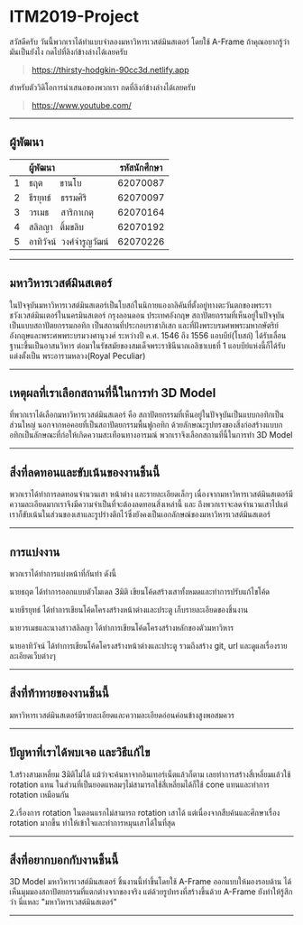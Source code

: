 # ITM2019-Project
สวัสดีครับ วันนี้พวกเราได้ทำแบบจำลองมหาวิหารเวสต์มินสเตอร์ โดยใช้ A-Frame ถ้าคุณอยากรู้ว่ามันเป็นยังไง กดไปที่ลิงก์ข้างล่างได้เลยครับ

<!-- > https://tarit.in.th/westminster_abbey/ -->

> https://thirsty-hodgkin-90cc3d.netlify.app


สำหรับตัววิดิโอการนำเสนอของพวกเรา กดที่ลิงก์ข้างล่างได้เลยครับ
> https://www.youtube.com/

---


## ผู้พัฒนา
|| ผู้พัฒนา | รหัสนักศึกษา |
|-|:-----|:----------:|
| 1 | ธฤต &nbsp;&nbsp;&nbsp;&nbsp;&nbsp;&nbsp;ขานโบ | 62070087 |
| 2 | ธีรยุทธ์ &nbsp;&nbsp;&nbsp;ธรรมศิริ | 62070097 |
| 3 | วรเมธ &nbsp;&nbsp;&nbsp;&nbsp;สาริกาเกตุ | 62070164 |
| 4 | สลิลญา &nbsp;&nbsp;ติ้มขลิบ | 62070192 |
| 5 | อาทิวัจน์ &nbsp;วงศ์จำรูญวัฒน์  | 62070226 |

---


## มหาวิหารเวสต์มินสเตอร์
ในปัจจุบันมหาวิหารเวสต์มินสเตอร์เป็นโบสถ์ในนิกายแองกลิคันที่ตั้งอยู่ทางตะวันตกของพระราชวังเวสต์มินเตอร์ในนครมินสเตอร์ กรุงลอนดอน ประเทศอังกฤษ
สถาปัตยกรรมที่เห็นอยู่ในปัจจุบันเป็นแบบสถาปัตยกรรมกอทิก เป็นสถานที่ประกอบราชาภิเสก และที่ฝังพระบรมศพพระมหากษัตริย์อังกฤษและพระศพพระบรมวงศานุวงศ์ ระหว่างปี ค.ศ. 1546 ถึง 1556 แอบบีย์(โบสถ์) ได้รับเลื่อนฐานะขึ้นเป็นอาสนวิหาร ต่อมาในรัชสมัยของสมเด็จพระราชินีนาถเอลิซาเบธที่ 1 แอบบีย์แห่งนี้ก็ได้รับแต่งตั้งเป็น พระอารามหลวง(Royal Peculiar)

---


## เหตุผลที่เราเลือกสถานที่นี้ในการทำ 3D Model 
ที่พวกเราได้เลือกมหาวิหารเวสต์มินสเตอร์ คือ สถาปัตยกรรมที่เห็นอยู่ในปัจจุบันเป็นแบบกอทิกเป็นส่วนใหญ่ นอกจากหอคอยที่เป็นสถาปัตยกรรมพื้นฟูกอทิก ด้วยลักษณะรูปทรงของสิ่งก่อสร้างแบบกอทิกเป็นลักษณะที่ก่อให้เกิดความสะเทือนทางอารมณ์ พวกเราจึงเลือกสถานที่นี้ในการทำ 3D Model 

---


## สิ่งที่ลดทอนและขับเน้นของงานชิ้นนี้
พวกเราได้ทำการลดทอนจำนวนเสา หน้าต่าง และรายละเอียดเล็กๆ เนื่องจากมหาวิหารเวสต์มินสเตอร์มีความละเอียดมากเราจึงมีความจำเป็นที่จะต้องลดทอนสิ่งเหล่านี้
และ ถึงพวกเราจะลดจำนวนเสาไปแต่เราก็ขับเน้นในส่วนของเสาและรูปร่างตึกไว้ซึ่งยังคงเป็นเอกลักษณ์ของมหาวิหารเวสต์มินสเตอร์

---


## การแบ่งงาน
พวกเราได้ทำการแบ่งหน้าที่กันทำ ดังนี้

นายธฤต ได้ทำการออกแบบตัวโมเดล 3มิติ เขียนโค้ดสร้างเสาทั้งหมดและทำการปรับแก้ไขโค้ด

นายธีรยุทธ์ ได้ทำการเขียนโค้ดโครงสร้างหน้าต่างและประตู เก็บรายละเอียดของชิ้นงาน

นายวรเมธและนางสาวสลิลญา ได้ทำการเขียนโค้ดโครงสร้างหลักของตัวมหาวิหาร

นายอาทิวัจน์ ได้ทำการเขียนโค้ดโครงสร้างหน้าต่างและประตู รวมถึงสร้าง git, url และดูแลเรื่องรายละเอียดเว็บต่างๆ 

---


## สิ่งที่ท้าทายของงานชิ้นนี้
มหาวิหารเวสต์มินสเตอร์มีรายละเอียดและความละเอียดอ่อนค่อนข้างสูงพอสมควร

---

## ปัญหาที่เราได้พบเจอ และวิธีแก้ไข
1.สร้างสามเหลี่ยม 3มิติไม่ได้ แม้ว่าจะค้นหาจากอินเทอร์เน็ตแล้วก็ตาม เลยทำการสร้างสี่เหลี่ยมแล้วใช้ rotation แทน ในส่วนที่เป็นยอดแหลมๆไม่สามารถใช้สี่เหลี่ยมได้ก็ใช้ cone แทนและทำการ rotation เหมือนกัน

2.เรื่องการ rotation ในตอนแรกไม่สามารถ rotation เสาได้ แต่เนื่องจากสืบค้นและศึกษาเรื่อง rotation มากขึ้น ทำให้เข้าใจและทำการหมุนเสาได้ในที่สุด

---

## สิ่งที่อยากบอกกับงานชิ้นนี้
3D Model มหาวิหารเวสต์มินสเตอร์ ชิ้นงานนี้ทำขึ้นโดยใช้ A-Frame ออกแบบให้มองรอบด้าน ได้เห็นมุมมองสถาปัตยกรรมที่แตกต่างจากของจริง แต่ด้วยรูปทรงที่สร้างขึ้นด้วย A-Frame ยังทำให้รู้สึกว่า นี่แหละ "มหาวิหารเวสต์มินสเตอร์"

---
